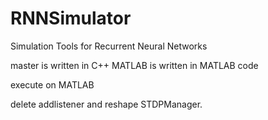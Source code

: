 # RNNSimulator
Simulation Tools for Recurrent Neural Networks

master is written in C++
MATLAB is written in MATLAB code

execute on MATLAB

delete addlistener and reshape STDPManager.
